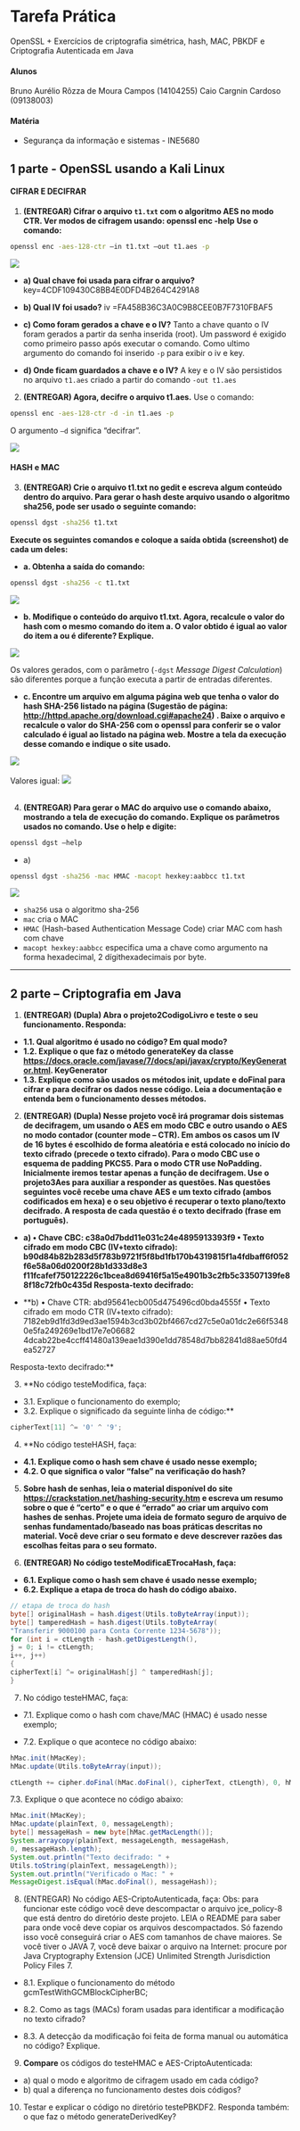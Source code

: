 # Tarefa Prática 
OpenSSL + Exercícios de criptografia simétrica, hash, MAC, PBKDF e Criptografia Autenticada em Java

#### Alunos
Bruno Aurélio Rôzza de Moura Campos (14104255)
Caio Cargnin Cardoso (09138003)

#### Matéria
- Segurança da informação e sistemas - INE5680

## 1 parte - OpenSSL usando a Kali Linux

#### CIFRAR E DECIFRAR

1. **(ENTREGAR) Cifrar o arquivo `t1.txt` com o algoritmo AES no modo CTR. Ver modos de cifragem usando: openssl enc -help**
**Use o comando:**
```bash
openssl enc -aes-128-ctr –in t1.txt –out t1.aes -p
```
<img src="imagens/1-a.png">

 - **a) Qual chave foi usada para cifrar o arquivo?**
key=4CDF109430C8BB4E0DFD4B264C4291A8
 
 - **b) Qual IV foi usado?**
iv =FA458B36C3A0C9B8CEE0B7F7310FBAF5

 - **c) Como foram gerados a chave e o IV?**
 Tanto a chave quanto o IV foram gerados a partir da senha inserida (root). Um password é exigido como primeiro passo após executar o comando. Como ultimo argumento do comando foi inserido `-p` para exibir o iv e key.

 - **d) Onde ficam guardados a chave e o IV?**
A key e o IV são persistidos no arquivo `t1.aes` criado a partir do comando `-out t1.aes`

2. **(ENTREGAR) Agora, decifre o arquivo t1.aes.**
Use o comando: 
```bash
openssl enc -aes-128-ctr -d -in t1.aes -p
```
O argumento `–d` significa “decifrar”.

<img src="imagens/2.png">


#### HASH e MAC

3. **(ENTREGAR) Crie o arquivo t1.txt no gedit e escreva algum conteúdo dentro do arquivo. Para gerar o hash deste arquivo usando o algoritmo sha256, pode ser usado o seguinte comando:**
```bash
openssl dgst -sha256 t1.txt
```
**Execute os seguintes comandos e coloque a saída obtida (screenshot) de cada um deles:**
- **a. Obtenha a saída do comando:**
```bash
openssl dgst -sha256 -c t1.txt
```

<img src="imagens/3-a.png">

- **b. Modifique o conteúdo do arquivo t1.txt. Agora, recalcule o valor do hash com o mesmo comando do item a. O valor obtido é igual ao valor do item a ou é diferente? Explique.**

<img src="imagens/3-b.png">

Os valores gerados, com o parâmetro (`-dgst` _Message Digest Calculation_) são diferentes porque a função executa a partir de entradas diferentes.

- **c. Encontre um arquivo em alguma página web que tenha o valor do hash SHA-256 listado na página (Sugestão de página: http://httpd.apache.org/download.cgi#apache24) . Baixe o arquivo e recalcule o valor do SHA-256 com o openssl para conferir se o valor calculado é igual ao listado na página web. Mostre a tela da execução desse comando e indique o site usado.**

<img src="imagens/3-c1.png">
<br/>
<br/>
Valores igual:
<img src="imagens/3-c2.png">
<br/>
<br/>

4. **(ENTREGAR) Para gerar o MAC do arquivo use o comando abaixo, mostrando a tela de execução do comando. Explique os parâmetros usados no comando. Use o help e digite:**
```bash
openssl dgst –help
```
- a) 
```bash
openssl dgst -sha256 -mac HMAC -macopt hexkey:aabbcc t1.txt
```

<img src="imagens/4-a.png">

- `sha256` usa o algoritmo sha-256
- `mac` cria o MAC
- `HMAC` (Hash-based Authentication Message Code) criar MAC com hash com chave
- `macopt hexkey:aabbcc` especifica uma a chave como argumento na forma hexadecimal, 2 dígithexadecimais por byte.

---

## 2 parte – Criptografia em Java

1. **(ENTREGAR) (Dupla) Abra o projeto2CodigoLivro e teste o seu funcionamento. Responda:**

- **1.1. Qual algoritmo é usado no código? Em qual modo?**
- **1.2. Explique o que faz o método generateKey da classe https://docs.oracle.com/javase/7/docs/api/javax/crypto/KeyGenerator.html.
KeyGenerator**
- **1.3. Explique como são usados os métodos init, update e doFinal para cifrar e para decifrar os dados nesse código. Leia a documentação e entenda bem o funcionamento desses métodos.**


2. **(ENTREGAR) (Dupla) Nesse projeto você irá programar dois sistemas de decifragem, um usando o AES em modo CBC e outro usando o AES no modo contador (counter mode – CTR). Em ambos os casos um IV de 16 bytes é escolhido de forma aleatória e está colocado no início do texto cifrado (precede o texto cifrado). Para o modo CBC use o esquema de padding PKCS5. Para o modo CTR use NoPadding.
Inicialmente iremos testar apenas a função de decifragem. Use o projeto3Aes para auxiliar a responder as questões. Nas questões seguintes você recebe uma chave AES e um texto cifrado (ambos codificados em hexa) e o seu objetivo é recuperar o texto plano/texto decifrado. A resposta de cada questão é o texto decifrado (frase em português).**

- **a)
• Chave CBC: c38a0d7bdd11e031c24e4895913393f9
• Texto cifrado em modo CBC (IV+texto cifrado):
b90d84b82b283d5f783b9721f5f8bd1fb170b4319815f1a4fdbaff6f052f6e58a06d0200f28b1d333d8e3
f11fcafef750122226c1bcea8d69416f5a15e4901b3c2fb5c33507139fe88f18c72fb0c435d
Resposta-texto decifrado:**

- **b)
• Chave CTR: abd95641ecb005d475496cd0bda4555f
• Texto cifrado em modo CTR (IV+texto cifrado):
7182eb9d1fd3d9ed3ae1594b3cd3b02bf4667cd27c5e0a01dc2e66f53480e5fa249269e1bd17e7e06682
4dcab22be4ccff41480a139eae1d390e1dd78548d7bb82841d88ae50fd4ea52727

Resposta-texto decifrado:**

3. **No código testeModifica, faça:
 - 3.1. Explique o funcionamento do exemplo;
 - 3.2. Explique o significado da seguinte linha de código:**
 ```java
 cipherText[11] ^= '0' ^ '9';
 ```

4. **No código testeHASH, faça:
 - **4.1. Explique como o hash sem chave é usado nesse exemplo;**
 - **4.2. O que significa o valor “false” na verificação do hash?**

5. **Sobre hash de senhas, leia o material disponível do site https://crackstation.net/hashing-security.htm e escreva um resumo sobre o que é “certo” e o que é “errado” ao criar um arquivo com hashes de senhas. Projete uma ideia de formato seguro de arquivo de senhas fundamentado/baseado nas boas práticas descritas no material. Você deve criar o seu formato e deve descrever razões das escolhas feitas para o seu formato.**

6. **(ENTREGAR) No código testeModificaETrocaHash, faça:**
 - **6.1. Explique como o hash sem chave é usado nesse exemplo;**
 - **6.2. Explique a etapa de troca do hash do código abaixo.**
```java
// etapa de troca do hash
byte[] originalHash = hash.digest(Utils.toByteArray(input));
byte[] tamperedHash = hash.digest(Utils.toByteArray(
"Transferir 9000100 para Conta Corrente 1234-5678"));
for (int i = ctLength - hash.getDigestLength(),
j = 0; i != ctLength;
i++, j++)
{
cipherText[i] ^= originalHash[j] ^ tamperedHash[j];
}
```

7. No código testeHMAC, faça:

 - 7.1. Explique como o hash com chave/MAC (HMAC) é usado nesse exemplo;

 - 7.2. Explique o que acontece no código abaixo:

```java
hMac.init(hMacKey);
hMac.update(Utils.toByteArray(input));

ctLength += cipher.doFinal(hMac.doFinal(), cipherText, ctLength), 0, hMac.getMacLength();
```

7.3. Explique o que acontece no código abaixo:
```java
hMac.init(hMacKey);
hMac.update(plainText, 0, messageLength);
byte[] messageHash = new byte[hMac.getMacLength()];
System.arraycopy(plainText, messageLength, messageHash,
0, messageHash.length);
System.out.println("Texto decifrado: " +
Utils.toString(plainText, messageLength));
System.out.println("Verificado o Mac: " +
MessageDigest.isEqual(hMac.doFinal(), messageHash));
```

8. (ENTREGAR) No código AES-CriptoAutenticada, faça:
Obs: para funcionar este código você deve descompactar o arquivo jce_policy-8 que está dentro do diretório deste projeto. LEIA o README para saber para onde você deve copiar os arquivos descompactados. Só fazendo isso você conseguirá criar o AES com tamanhos de chave maiores. Se você tiver o JAVA 7, você deve baixar o arquivo na Internet: procure por Java Cryptography Extension (JCE) Unlimited Strength Jurisdiction Policy Files 7.

 - 8.1. Explique o funcionamento do método gcmTestWithGCMBlockCipherBC;

 - 8.2. Como as tags (MACs) foram usadas para identificar a modificação no texto cifrado?

 - 8.3. A detecção da modificação foi feita de forma manual ou automática no código? Explique.

9. **Compare** os códigos do testeHMAC e AES-CriptoAutenticada:

- a) qual o modo e algoritmo de cifragem usado em cada código? 
- b) qual a diferença no funcionamento destes dois códigos?

10. Testar e explicar o código no diretório testePBKDF2.
 Responda também: o que faz o método generateDerivedKey?